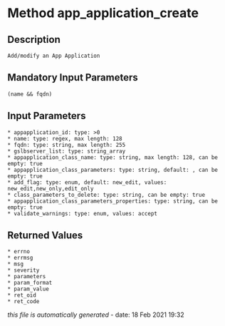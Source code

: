 # Method app_application_create

## Description
	Add/modify an App Application

## Mandatory Input Parameters
	(name && fqdn)

## Input Parameters
	* appapplication_id: type: >0
	* name: type: regex, max length: 128
	* fqdn: type: string, max length: 255
	* gslbserver_list: type: string_array
	* appapplication_class_name: type: string, max length: 128, can be empty: true
	* appapplication_class_parameters: type: string, default: , can be empty: true
	* add_flag: type: enum, default: new_edit, values: new_edit,new_only,edit_only
	* class_parameters_to_delete: type: string, can be empty: true
	* appapplication_class_parameters_properties: type: string, can be empty: true
	* validate_warnings: type: enum, values: accept

## Returned Values
	* errno
	* errmsg
	* msg
	* severity
	* parameters
	* param_format
	* param_value
	* ret_oid
	* ret_code


*this file is automatically generated* - date: 18 Feb 2021 19:32